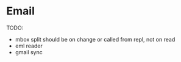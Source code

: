 # Email

TODO:
- mbox split should be on change or called from repl, not on read
- eml reader
- gmail sync
